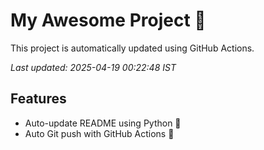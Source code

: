 # My Awesome Project 🚀

This project is automatically updated using GitHub Actions.

_Last updated: 2025-04-19 00:22:48 IST_

## Features
- Auto-update README using Python 🐍
- Auto Git push with GitHub Actions 🤖
